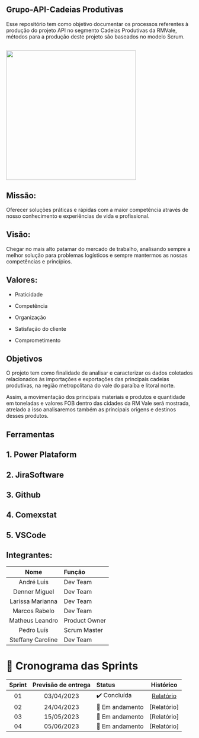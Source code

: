 ## Grupo-API-Cadeias Produtivas
Esse repositório tem como objetivo documentar os processos referentes à produção do projeto API no segmento Cadeias Produtivas da RMVale, métodos para a produção deste projeto são baseados no modelo Scrum.

 ## <div align="center">
<img src="https://user-images.githubusercontent.com/129632721/233821131-4af3b14d-4700-4870-a497-9b9762915d42.jpg" width="350px" />
</div>

## Missão:
Oferecer soluções práticas e rápidas com a maior competência através de nosso conhecimento e experiências de vida e profissional. 

## Visão:
Chegar no mais alto patamar do mercado de trabalho, analisando sempre a melhor solução para problemas logísticos e sempre mantermos as nossas competências e princípios.

## Valores:
- Praticidade

- Competência 

- Organização 

- Satisfação do cliente 

- Comprometimento

## Objetivos
O projeto tem como finalidade de analisar e caracterizar os dados coletados relacionados às importações e exportações das principais cadeias produtivas, na
região metropolitana do vale do paraíba e litoral norte.

Assim,  a movimentação dos principais materiais e produtos e quantidade em toneladas e valores FOB dentro das cidades da RM Vale será mostrada, atrelado a isso
analisaremos também as principais origens e destinos desses produtos.

## Ferramentas

## 1. Power Plataform

## 2. JiraSoftware

## 3. Github

## 4. Comexstat

## 5. VSCode

## Integrantes:

|    Nome     | Função    
|:-----------: |:------|
| André Luis | Dev Team | 
| Denner Miguel | Dev Team | 
| Larissa Marianna | Dev Team |
| Marcos Rabelo | Dev Team | 
| Matheus Leandro | Product Owner | 
| Pedro Luís | Scrum Master | 
| Steffany Caroline | Dev Team | 

<span id="cronograma-das-sprints">

# 📆 Cronograma das Sprints

<div align="center">

| Sprint | Previsão de entrega | Status           | Histórico |
|:--:|:----------:|:-------------------|:-------------------------------------------------:|
| 01 | 03/04/2023 | ✔️ Concluída    | [Relatório](https://github.com/PedroLouis/ProjetoAPI-Grupo1/tree/main/1º%20Sprint/Relatório) |
| 02 | 24/04/2023 | 🚧 Em andamento    | [Relatório] |
| 03 | 15/05/2023 | 🚧 Em andamento | [Relatório] |
| 04 | 05/06/2023 | 🚧 Em andamento | [Relatório] |